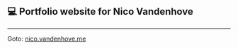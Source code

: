 ## 💻️ Portfolio website for Nico Vandenhove

---

Goto: [nico.vandenhove.me](https://nico.vandenhove.me)
